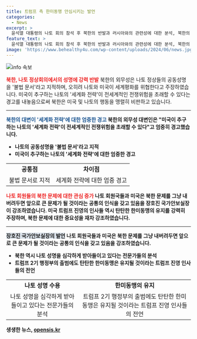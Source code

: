 ```yaml
---
title: 트럼프 측 한미동맹 안심시키는 발언
categories:
  - News
excerpt: >
  윤석열 대통령의 나토 회의 참석 후 북한의 반발과 러시아와의 관련성에 대한 분석, 북한의 대변인 발언에 대한 내용, 그리고 전문가들의 분석을 통해 북한 문제가 세계적으로 심각하게 여겨지고 있음을 보도. 미국, 나토의 반발에도 불구하고 북한 문제는 국제사회가 더욱 주목하고 있음을 강조합니다.
feature_text: >
  윤석열 대통령의 나토 회의 참석 후 북한의 반발과 러시아와의 관련성에 대한 분석, 북한의 대변인 발언에 대한 내용, 그리고 전문가들의 분석을 통해 북한 문제가 세계적으로 심각하게 여겨지고 있음을 보도. 미국, 나토의 반발에도 불구하고 북한 문제는 국제사회가 더욱 주목하고 있음을 강조합니다.
image: 'https://www.behealthy4u.com/wp-content/uploads/2024/06/news.jpg'
---
```


<p><img src="https://www.behealthy4u.com/wp-content/uploads/2024/06/news.jpg" alt="info 속보" /></p>

<p><b><span style="color: #ee2323;">북한, 나토 정상회의에서의 성명에 강력 반발</span></b>
북한의 외무성은 나토 정상들의 공동성명을 '불법 문서'라고 지적하며, 오히려 나토와 미국이 세계평화를 위협한다고 주장하였습니다. 미국이 추구하는 나토의 '세계화 전략'이 전세계적인 전쟁위험을 초래할 수 있다는 경고를 내놓음으로써 북한은 미국 및 나토의 행동을 맹렬히 비판하고 있습니다.</p>

<hr>

<p><b><span style="color: #1a5490;">북한의 대변이 '세계화 전략'에 대한 엄중한 경고</span><b>
북한의 외무성 대변인은 "미국이 추구하는 나토의 '세계화 전략'이 전세계적인 전쟁위험을 초래할 수 있다"고 엄중히 경고했습니다.</p>

<ul>
  <li>나토의 공동성명을 '불법 문서'라고 지적</li>
  <li>미국이 추구하는 나토의 '세계화 전략'에 대한 엄중한 경고</li>
</ul>

<table>
    <tr>
        <td style="text-align: center; height: 17px;"><b>공통점</b></td>
        <td style="text-align: center; height: 17px;"><b>차이점</b></td>
    </tr>
    <tr>
        <td style="text-align: center; height: 17px;">불법 문서로 지적</td>
        <td style="text-align: center; height: 17px;">세계화 전략에 대한 엄중 경고</td>
    </tr>
</table>

<p><b><span style="color: #ee2323;">나토 회원들의 북한 문제에 대한 관심 증가</span></b>
나토 회원국들과 미국은 북한 문제를 그냥 내버려두면 앞으로 큰 문제가 될 것이라는 공통의 인식을 갖고 있음을 장호진 국가안보실장이 강조하였습니다. 미국 트럼프 진영의 인사들 역시 탄탄한 한미동맹의 유지를 강력히 주장하며, 북한 문제에 대한 중요성을 재차 강조하였습니다.</p>

<hr>

<p><b><span style="background-color: #21538527;">장호진 국가안보실장의 발언</span></b>
나토 회원국들과 미국은 북한 문제를 그냥 내버려두면 앞으로 큰 문제가 될 것이라는 공통의 인식을 갖고 있음을 강조하였습니다.</p>

<ul>
  <li>북한 역시 나토 성명을 심각하게 받아들이고 있다는 전문가들의 분석</li>
  <li>트럼프 2기 행정부의 출범에도 탄탄한 한미동맹은 유지될 것이라는 트럼프 진영 인사들의 전언</li>
</ul>

<table>
    <tr>
        <td style="text-align: center; height: 17px;"><b>나토 성명 수용</b></td>
        <td style="text-align: center; height: 17px;"><b>한미동맹의 유지</b></td>
    </tr>
    <tr>
        <td style="text-align: center; height: 17px;">나토 성명을 심각하게 받아들이고 있다는 전문가들의 분석</td>
        <td style="text-align: center; height: 17px;">트럼프 2기 행정부의 출범에도 탄탄한 한미동맹은 유지될 것이라는 트럼프 진영 인사들의 전언</td>
    </tr>
</table>
생생한 뉴스, <a href="https://opensis.kr" rel="dofollow">opensis.kr</a>


